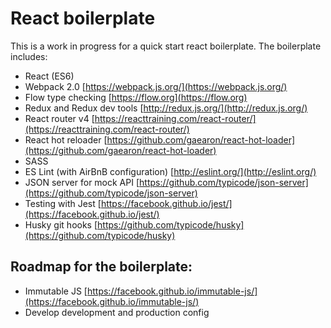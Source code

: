 # React boilerplate

This is a work in progress for a quick start react boilerplate. The boilerplate includes:

- React (ES6)
- Webpack 2.0 [https://webpack.js.org/](https://webpack.js.org/)
- Flow type checking [https://flow.org](https://flow.org)
- Redux and Redux dev tools [http://redux.js.org/](http://redux.js.org/)
- React router v4 [https://reacttraining.com/react-router/](https://reacttraining.com/react-router/)
- React hot reloader [https://github.com/gaearon/react-hot-loader](https://github.com/gaearon/react-hot-loader)
- SASS
- ES Lint (with AirBnB configuration) [http://eslint.org/](http://eslint.org/)
- JSON server for mock API [https://github.com/typicode/json-server](https://github.com/typicode/json-server)
- Testing with Jest [https://facebook.github.io/jest/](https://facebook.github.io/jest/)
- Husky git hooks [https://github.com/typicode/husky](https://github.com/typicode/husky)

## Roadmap for the boilerplate:

- Immutable JS [https://facebook.github.io/immutable-js/](https://facebook.github.io/immutable-js/)
- Develop development and production config
